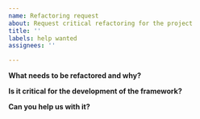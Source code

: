 ```yaml
---
name: Refactoring request
about: Request critical refactoring for the project
title: ''
labels: help wanted
assignees: ''

---
```


**What needs to be refactored and why?**

**Is it critical for the development of the framework?**

**Can you help us with it?**
